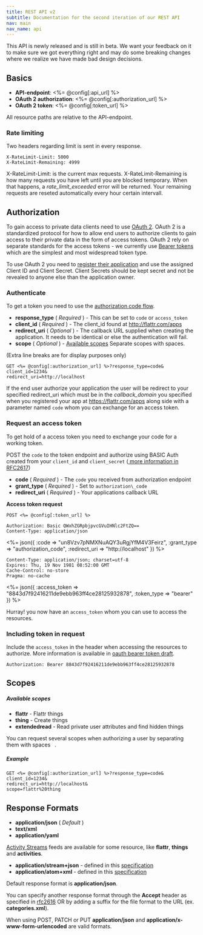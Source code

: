 ```yaml
---
title: REST API v2
subtitle: Documentation for the second iteration of our REST API
nav: main
nav_name: api
---
```


This API is newly released and is still in beta. We want your feedback on it to make sure we got everything right and may do some breaking changes where we realize we have made bad design decisions.

## Basics

- **API-endpoint**: <%= @config[:api_url] %>
- **OAuth 2 authorization**: <%= @config[:authorization_url] %>
- **OAuth 2 token**: <%= @config[:token_url] %>

All resource paths are relative to the API-endpoint.

### Rate limiting

Two headers regarding limit is sent in every response.

    X-RateLimit-Limit: 5000
    X-RateLimit-Remaining: 4999

X-RateLimit-Limit: is the current max requests.
X-RateLimit-Remaining is how many requests you have left until you are blocked temporary. When that happens, a *rate_limit_exceeded* error will be returned. Your remaining requests are reseted automatically every hour certain intervall.

## Authorization

To gain access to private data clients need to use [OAuth 2](http://tools.ietf.org/html/draft-ietf-oauth-v2-21). OAuth 2 is a standardized protocol for how to allow end users to authorize clients to gain access to their private data in the form of access tokens. OAuth 2 rely on separate standards for the access tokens - we currently use [Bearer tokens](http://tools.ietf.org/html/draft-ietf-oauth-v2-bearer-08) which are the simplest and most widespread token type.

To use OAuth 2 you need to [register their application](http://flattr.com/apps) and use the assigned Client ID and Client Secret. Client Secrets should be kept secret and not be revealed to anyone else than the application owner.

### Authenticate

To get a token you need to use the [authorization code flow](http://tools.ietf.org/html/draft-ietf-oauth-v2-21#section-4.1).

- **response_type** ( _Required_ ) - This can be set to `code` or `access_token`
- **client_id** ( _Required_ ) - The client_id found at http://flattr.com/apps
- **redirect_uri** ( _Optional_ ) -  The callback URL supplied when creating
  the application. It needs to be identical or else the authentication
  will fail.
- **scope** ( _Optional_ ) - [Available scopes](#scopes) Separate
  scopes with spaces.

(Extra line breaks are for display purposes only)

    GET <%= @config[:authorization_url] %>?response_type=code&
    client_id=1234&
    redirect_uri=http://localhost

If the end user authorize your application the user will be redirect to
your specified redirect\_uri which must be in the *callback_domain* you
specified when you registered your app at https://flattr.com/apps along
side with a parameter named `code` whom you can exchange for an
access token.

### Request an access token

To get hold of a access token you need to exchange your code for a
working token.

POST the `code` to the token endpoint and authorize using BASIC Auth
created from your `client_id` and `client_secret`
([ more information in RFC2617](http://tools.ietf.org/html/rfc2617))

- __code__ ( _Required_ ) - The `code` you received from authorization endpoint 
- __grant_type__ ( _Required_ ) - Set to `authorization\_code`
- __redirect_uri__ ( _Required_ ) - Your applications callback URL

**Access token request**

    POST <%= @config[:token_url] %>

    Authorization: Basic QWxhZGRpbjpvcGVuIHNlc2FtZQ==
    Content-Type: application/json

<%= json({
  :code => "un8Vzv7pNMXNuAQY3uRgjYfM4V3Feirz",
  :grant_type => "authorization_code",
  :redirect_uri => "http://localhost"
}) %>

    Content-Type: application/json; charset=utf-8
    Expires: Thu, 19 Nov 1981 08:52:00 GMT
    Cache-Control: no-store
    Pragma: no-cache

<%= json({
  :access_token => "8843d7f92416211de9ebb963ff4ce28125932878",
  :token_type => "bearer"
}) %>

Hurray! you now have an `access_token` whom you can use to access the
resources.


### Including token in request

Include the `access_token` in the header when accessing the resources to
authorize. More information is available in [oauth bearer token
draft](http://tools.ietf.org/html/draft-ietf-oauth-v2-bearer-08).

    Authorization: Bearer 8843d7f92416211de9ebb963ff4ce28125932878

## Scopes

##### Available scopes

- **flattr** - Flattr things
- **thing** - Create things
- **extendedread** - Read private user attributes and find hidden things

You can request several scopes when authorizing a user by separating
them with spaces ` `.

##### Example

```
GET <%= @config[:authorization_url] %>?response_type=code&
client_id=1234&
redirect_uri=http://localhost&
scope=flattr%20thing
```


## Response Formats

- **application/json** ( _Default_ )
- **text/xml**
- **application/yaml**

[Activity Streams](http://activitystrea.ms/) feeds are available for some resource, like **flattr**, **things** and **activities**.

- **application/stream+json** - defined in this [specification](http://activitystrea.ms/specs/json/1.0/)
- **application/atom+xml** - defined in this [specification](http://activitystrea.ms/specs/atom/1.0/)

Default response format is **application/json**.

You can specify another response format through the **Accept** header as
specified in
[rfc2616](http://www.w3.org/Protocols/rfc2616/rfc2616-sec14.html) OR by
adding a suffix for the file format to the URL (ex. **categories.xml**).

When using POST, PATCH or PUT **application/json** and
**application/x-www-form-urlencoded** are valid formats.
